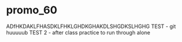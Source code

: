 # promo_60
ADfHKDAKLFHASDKLFHKLGHDKGHAKDLSHGDKSLHGHG
TEST - git huuuuub
TEST 2 - after class practice to run through alone
